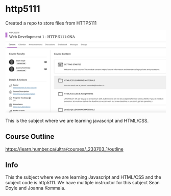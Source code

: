 # http5111
Created a repo to store files from HTTP5111

![This is sample picture.](_readme/sampleimg.png)

This is the subject where we are learning javascript and HTML/CSS.

## Course Outline
<https://learn.humber.ca/ultra/courses/_233703_1/outline>

## Info
This the subject where we are learning Javascript and HTML/CSS and the subject code is http5111. We have multiple instructor for this subject Sean Doyle and Joanna Kommala.